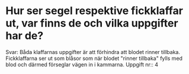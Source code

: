 # Hur ser segel respektive fickklaffar ut, var finns de och vilka uppgifter har de?

Svar: Båda klaffarnas uppgifter är att förhindra att blodet rinner tillbaka. Fickklaffarna ser ut som blåsor som när blodet "rinner tillbaka" fylls med blod och därmed förseglar vägen in i kammarna.
Uppgift nr:: 4